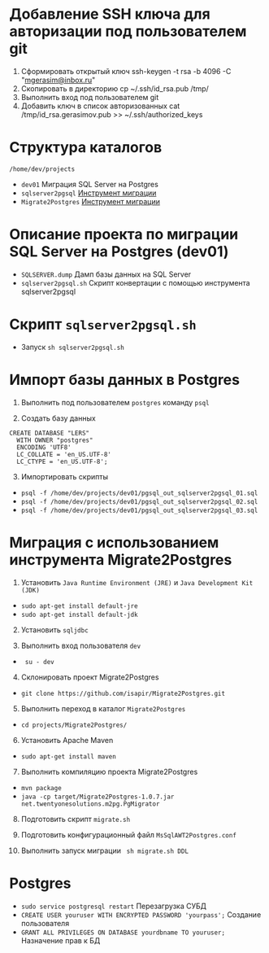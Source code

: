 Добавление SSH ключа для авторизации под пользователем git
=============================================
1. Сформировать открытый ключ ssh-keygen -t rsa -b 4096 -C "mgerasim@inbox.ru"
2. Скопировать в директорию cp  ~/.ssh/id_rsa.pub /tmp/
3. Выполнить вход под пользователем git
4. Добавить ключ в список авторизованных cat /tmp/id_rsa.gerasimov.pub >> ~/.ssh/authorized_keys


Структура каталогов
=============================================
```
/home/dev/projects
```
* ```dev01``` Миграция SQL Server на Postgres
* ```sqlserver2pgsql``` [Инструмент миграции](https://github.com/dalibo/sqlserver2pgsql)
* ```Migrate2Postgres``` [Инструмент миграции](https://github.com/isapir/Migrate2Postgres)

Описание проекта по миграции SQL Server на Postgres (dev01)
=============================================
* ```SQLSERVER.dump``` Дамп базы данных на SQL Server
* ```sqlserver2pgsql.sh``` Скрипт конвертации с помощью инструмента sqlserver2pgsql

Скрипт ```sqlserver2pgsql.sh```
=============================================
* Запуск ```sh sqlserver2pgsql.sh```

Импорт базы данных в Postgres
=============================================
1. Выполнить под пользователем ```postgres``` команду ```psql```

2. Создать базу данных 
```
CREATE DATABASE "LERS"
  WITH OWNER "postgres"
  ENCODING 'UTF8'
  LC_COLLATE = 'en_US.UTF-8'
  LC_CTYPE = 'en_US.UTF-8';
```

3. Импортировать скрипты 
* ```psql -f /home/dev/projects/dev01/pgsql_out_sqlserver2pgsql_01.sql```
* ```psql -f /home/dev/projects/dev01/pgsql_out_sqlserver2pgsql_02.sql```
* ```psql -f /home/dev/projects/dev01/pgsql_out_sqlserver2pgsql_03.sql```

Миграция с использованием инструмента Migrate2Postgres 
=============================================
1. Установить ```Java Runtime Environment (JRE)``` и ```Java Development Kit (JDK)```
* ```sudo apt-get install default-jre```
* ```sudo apt-get install default-jdk```

2. Установить ```sqljdbc```

3. Выполнить вход пользователя ```dev```
* ``` su - dev```

4. Склонировать проект Migrate2Postgres 
* ```git clone https://github.com/isapir/Migrate2Postgres.git```

5. Выполнить переход в каталог ```Migrate2Postgres```
* ```cd projects/Migrate2Postgres/```

6. Установить Apache Maven
* ```sudo apt-get install maven```

7. Выполнить компиляцию проекта Migrate2Postgres
* ```mvn package```
* ```java -cp target/Migrate2Postgres-1.0.7.jar net.twentyonesolutions.m2pg.PgMigrator```

8. Подготовить скрипт ```migrate.sh```

9. Подготовить конфигурационный файл ```MsSqlAWT2Postgres.conf```

10. Выполнить запуск миграции 
``` sh migrate.sh DDL```

Postgres
=============================================
* ```sudo service postgresql restart``` Перезагрузка СУБД
* ```CREATE USER youruser WITH ENCRYPTED PASSWORD 'yourpass';``` Создание пользователя
* ```GRANT ALL PRIVILEGES ON DATABASE yourdbname TO youruser;``` Назначение прав к БД
